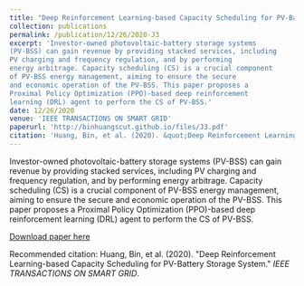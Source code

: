 ```yaml
---
title: "Deep Reinforcement Learning-based Capacity Scheduling for PV-Battery Storage System"
collection: publications
permalink: /publication/12/26/2020-J3
excerpt: 'Investor-owned photovoltaic-battery storage systems
(PV-BSS) can gain revenue by providing stacked services, including
PV charging and frequency regulation, and by performing
energy arbitrage. Capacity scheduling (CS) is a crucial component
of PV-BSS energy management, aiming to ensure the secure
and economic operation of the PV-BSS. This paper proposes a
Proximal Policy Optimization (PPO)-based deep reinforcement
learning (DRL) agent to perform the CS of PV-BSS.'
date: 12/26/2020
venue: 'IEEE TRANSACTIONS ON SMART GRID'
paperurl: 'http://binhuangscut.github.io/files/J3.pdf'
citation: 'Huang, Bin, et al. (2020). &quot;Deep Reinforcement Learning-based Capacity Scheduling for PV-Battery Storage System.&quot; <i>IEEE TRANSACTIONS ON SMART GRID</i>.'
---
```

Investor-owned photovoltaic-battery storage systems
(PV-BSS) can gain revenue by providing stacked services, including
PV charging and frequency regulation, and by performing
energy arbitrage. Capacity scheduling (CS) is a crucial component
of PV-BSS energy management, aiming to ensure the secure
and economic operation of the PV-BSS. This paper proposes a
Proximal Policy Optimization (PPO)-based deep reinforcement
learning (DRL) agent to perform the CS of PV-BSS.

[Download paper here](http://binhuangscut.github.io/files/J3.pdf)

Recommended citation: Huang, Bin, et al. (2020). "Deep Reinforcement Learning-based Capacity Scheduling for PV-Battery Storage System." <i>IEEE TRANSACTIONS ON SMART GRID</i>.